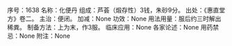 序号：1638
名称：化便丹
组成：芦荟（煅存性）3钱，朱砂9分。
出处：《惠直堂方》卷二。
主治：便闭。
加减：None
功效：None
用法用量：服后约三时解出稀粪。
制备方法：上为末，作3服。
临床应用：None
各家论述：None
用药禁忌：None
附注：None
